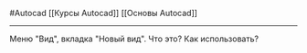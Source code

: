 #Autocad 
[[Курсы Autocad]]
[[Основы Autocad]]
__________
Меню "Вид", вкладка "Новый вид". Что это? Как использовать?
